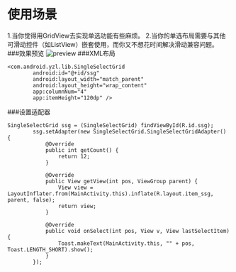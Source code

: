 # 使用场景
1.当你觉得用GridView去实现单选功能有些麻烦。
2.当你的单选布局需要与其他可滑动控件（如ListView）嵌套使用，而你又不想花时间解决滑动兼容问题。
###效果预览
![preview](https://github.com/yzl520/SingleSelectGrid/raw/master/image/preview.png)
###XML布局
```
<com.android.yzl.lib.SingleSelectGrid
        android:id="@+id/ssg"
        android:layout_width="match_parent"
        android:layout_height="wrap_content"
        app:columnNum="4"
        app:itemHeight="120dp" />
```
###设置适配器
```
SingleSelectGrid ssg = (SingleSelectGrid) findViewById(R.id.ssg);
        ssg.setAdapter(new SingleSelectGrid.SingleSelectGridAdapter() {
            @Override
            public int getCount() {
                return 12;
            }

            @Override
            public View getView(int pos, ViewGroup parent) {
                View view = LayoutInflater.from(MainActivity.this).inflate(R.layout.item_ssg, parent, false);
                return view;
            }

            @Override
            public void onSelect(int pos, View v, View lastSelectItem) {
                Toast.makeText(MainActivity.this, "" + pos, Toast.LENGTH_SHORT).show();
            }
        });
```
